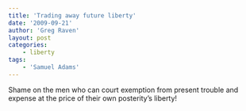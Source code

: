 ```yaml
---
title: 'Trading away future liberty'
date: '2009-09-21'
author: 'Greg Raven'
layout: post
categories:
    - liberty
tags:
    - 'Samuel Adams'
---
```


Shame on the men who can court exemption from present trouble and expense at the price of their own posterity’s liberty!